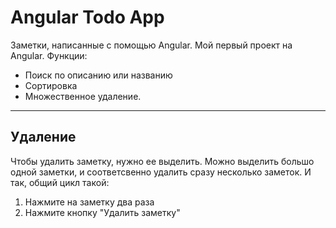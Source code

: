 # Angular Todo App
Заметки, написанные с помощью Angular. Мой первый проект на Angular.
Функции:
<ul>
<li>Поиск по описанию или названию</li>
<li>Сортировка</li>
<li>Множественное удаление.</li>
</ul>
<hr>
 <h2>Удаление</h2>
 Чтобы удалить заметку, нужно ее выделить. Можно выделить большо одной заметки, и соответсвенно удалить сразу несколько заметок. И так, общий цикл такой:<br>
 
 <ol>
  <li>Нажмите на заметку два раза</li>
  <li>Нажмите кнопку "Удалить заметку"</li>
 </ol>
